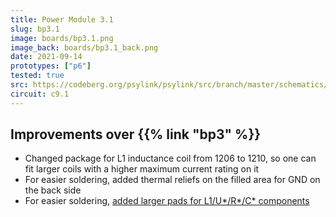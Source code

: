```yaml
---
title: Power Module 3.1
slug: bp3.1
image: boards/bp3.1.png
image_back: boards/bp3.1_back.png
date: 2021-09-14
prototypes: ["p6"]
tested: true
src: https://codeberg.org/psylink/psylink/src/branch/master/schematics/bp3.1.kicad_pcb
circuit: c9.1
---
```


## Improvements over {{% link "bp3" %}}

- Changed package for L1 inductance coil from 1206 to 1210, so one can fit larger coils with a higher maximum current rating on it
- For easier soldering, added thermal reliefs on the filled area for GND on the back side
- For easier soldering, [added larger pads for L1/U*/R*/C* components](https://codeberg.org/psylink/psylink/issues/8)

